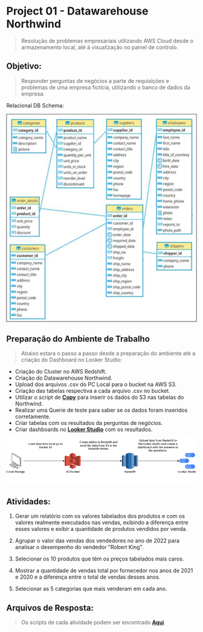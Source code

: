# Project 01 - Datawarehouse Northwind

> Resolução de problemas empresariais utilizando AWS Cloud desde o armazenamento local, até à visualização no painel de controlo.

## Objetivo:

> Responder perguntas de negócios a parte de requisições e problemas de uma empresa fictícia,
utilizando o banco de dados da empresa.

Relacional DB Schema:

![Schema](Images/Relacional_model.PNG)

## Preparação do Ambiente de Trabalho

> Abaixo estara o passo a passo desde a preparação do ambiente até a criação do Dashboard no
Looker Studio:

 - Criação do Cluster no AWS Redshift.
 - Criação do Datawarehouse Northwind.
 - Upload dos arquivos .csv do PC Local para o bucket na AWS S3.
 - Criação das tabelas respectiva a cada arquivo .csv no bucket.
 - Utilizar o script de [**Copy**](https://github.com/ElcomJ/Data_Engineer_Project_01/blob/master/Copy_Script.txt) para inserir os dados do S3 nas tabelas do Northwind.
 - Realizar uma Querie de teste para saber se os dados foram inseridos corretamente.
 - Criar tabelas com os resultados da perguntas de negócios.
 - Criar dashboards no [**Looker Studio**](https://datastudio.google.com/) com os resultados.


![Ambiente](Images/setp_by_step.drawio.png)

## Atividades:

 1. Gerar um relatório com os valores tabelados dos produtos e com os valores realmente
executados nas vendas, exibindo a diferença entre esses valores e exibir a quantidade de
produtos vendidos por venda.

2. Agrupar o valor das vendas dos vendedores no ano de 2022 para analisar o desempenho do
vendedor "Robert King".

3. Selecionar os 10 produtos que têm os preços tabelados mais caros.

4. Mostrar a quantidade de vendas total por fornecedor nos anos de 2021 e 2020 e a
diferença entre o total de vendas desses anos.

5. Selecionar as 5 categorias que mais venderam em cada ano.

## Arquivos de Resposta:

> Os scripts de cada atividade podem ser encontrado
[**Aqui**](https://github.com/ElcomJ/Data_Engineer_Project_01/tree/master/Scripts)
